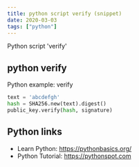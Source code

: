 ```yaml
---
title: python script verify (snippet)
date: 2020-03-03
tags: ["python"]
---
```

Python script 'verify'


## python verify

Python example: verify

```python
text = 'abcdefgh'
hash = SHA256.new(text).digest()
public_key.verify(hash, signature)


```

## Python links

- Learn Python: https://pythonbasics.org/
- Python Tutorial: https://pythonspot.com
